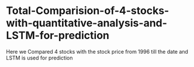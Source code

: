 # Total-Comparision-of-4-stocks-with-quantitative-analysis-and-LSTM-for-prediction
Here we Compared 4 stocks with the stock price from 1996 till the date and LSTM is used for prediction
